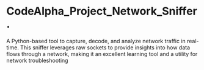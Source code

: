# CodeAlpha_Project_Network_Sniffer.
A Python-based tool to capture, decode, and analyze network traffic in real-time. This sniffer leverages raw sockets to provide insights into how data flows through a network, making it an excellent learning tool and a utility for network troubleshooting
